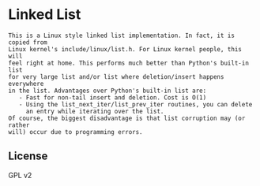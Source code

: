 # Linked List
    This is a Linux style linked list implementation. In fact, it is copied from
    Linux kernel's include/linux/list.h. For Linux kernel people, this will
    feel right at home. This performs much better than Python's built-in list
    for very large list and/or list where deletion/insert happens everywhere
    in the list. Advantages over Python's built-in list are:
       - Fast for non-tail insert and deletion. Cost is O(1)
       - Using the list_next_iter/list_prev_iter routines, you can delete
         an entry while iterating over the list.
    Of course, the biggest disadvantage is that list corruption may (or rather
    will) occur due to programming errors.

## License
GPL v2
